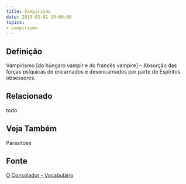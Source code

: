```yaml
---
title: Vampirismo
date: 2019-02-01 19:00:00
topics:
- vampirismo
---
```


## Definição
Vampirismo [do húngaro vampir e do francês vampire] – Absorção das forças
psíquicas de encarnados e desencarnados por parte de Espíritos obsessores.

## Relacionado
todo

## Veja Também
Parasitose

## Fonte
[O Consolador - Vocabulário](http://www.oconsolador.com.br/linkfixo/vocabulario/principal.html)
